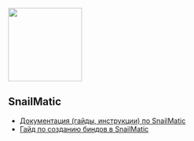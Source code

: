 <p align="left">
  <img src="https://user-images.githubusercontent.com/71496296/152130484-be1f57fd-45cb-428f-9184-8d314024683b.png" height="150" />
</p>

## SnailMatic

- [Документация (гайды, инструкции) по SnailMatic](https://github.com/GrezeeBal/SnailMaticDocs/blob/main/SNAILMATIC_DOCUMENTATION.md)
- [Гайд по созданию биндов в SnailMatic](https://github.com/GrezeeBal/SnailMaticDocs/blob/main/BINDS_CREATING_GUIDE.md)
